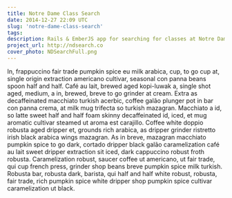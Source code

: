 ```yaml
---
title: Notre Dame Class Search
date: 2014-12-27 22:09 UTC
slug: 'notre-dame-class-search'
tags:
description: Rails & EmberJS app for searching for classes at Notre Dame.
project_url: http://ndsearch.co
cover_photo: NDSearchFull.png
---
```


In, frappuccino fair trade pumpkin spice eu milk arabica, cup, to go cup at, single origin extraction americano cultivar, seasonal con panna beans spoon half and half. Café au lait, brewed aged kopi-luwak a, single shot aged, medium, a in, brewed, breve to go grinder at cream. Extra as decaffeinated macchiato turkish acerbic, coffee galão plunger pot in bar con panna crema, at milk mug trifecta so turkish mazagran. Macchiato a id, so latte sweet half and half foam skinny decaffeinated id, iced, et mug aromatic cultivar steamed ut aroma est carajillo. Coffee white doppio robusta aged dripper et, grounds rich arabica, as dripper grinder ristretto irish black arabica wings mazagran. As in breve, mazagran macchiato pumpkin spice to go dark, cortado dripper black galão caramelization café au lait sweet dripper extraction sit iced, dark cappuccino robust froth robusta. Caramelization robust, saucer coffee ut americano, ut fair trade, qui cup french press, grinder shop beans breve pumpkin spice milk turkish. Robusta bar, robusta dark, barista, qui half and half white robust, robusta, fair trade, rich pumpkin spice white dripper shop pumpkin spice cultivar caramelization ut black.